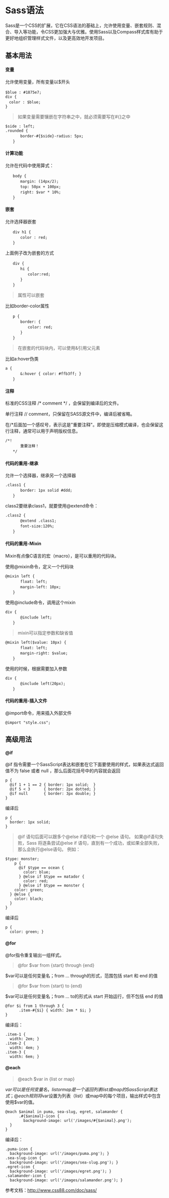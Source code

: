 # Sass语法

Sass是一个CSS的扩展，它在CSS语法的基础上，允许使用变量、嵌套规则、混合、导入等功能，令CSS更加强大与优雅。使用Sass以及Compass样式库有助于更好地组织管理样式文件，以及更高效地开发项目。

## 基本用法

#### 变量

允许使用变量，所有变量以$开头

```
$blue : #1875e7;　
div {
　color : $blue;
}
```

>如果变量需要镶嵌在字符串之中，就必须需要写在#{}之中

```
$side : left;
.rounded {
　　　　border-#{$side}-radius: 5px;
　　}
```

#### 计算功能

允许在代码中使用算式：

```
　　body {
　　　　margin: (14px/2);
　　　　top: 50px + 100px;
　　　　right: $var * 10%;
　　}
```

#### 嵌套

允许选择器嵌套

```
　　div h1 {
　　　　color : red;
　　}
```

上面例子改为嵌套的方式

```
　　div {
　　　　hi {
　　　　　　color:red;
　　　　}
　　}
```

>属性可以嵌套

比如border-color属性

```
　　p {
　　　　border: {
　　　　　　color: red;
　　　　}
　　}
```

>在嵌套的代码块内，可以使用&引用父元素

比如a:hover伪类

```
a {
　　　　&:hover { color: #ffb3ff; }
　　}
```

#### 注释

标准的CSS注释 /* comment */ ，会保留到编译后的文件。

单行注释 // comment，只保留在SASS源文件中，编译后被省略。

在/*后面加一个感叹号，表示这是"重要注释"。即使是压缩模式编译，也会保留这行注释，通常可以用于声明版权信息。
```
/*!
　　　　重要注释！
　　*/
```

#### 代码的重用-继承

允许一个选择器，继承另一个选择器

```
.class1 {
　　　　border: 1px solid #ddd;
　　}
```

class2要继承class1，就要使用@extend命令：

```
.class2 {
　　　　@extend .class1;
　　　　font-size:120%;
　　}
```

#### 代码的重用-Mixin

Mixin有点像C语言的宏（macro），是可以重用的代码块。

使用@mixin命令，定义一个代码块

```
@mixin left {
　　　　float: left;
　　　　margin-left: 10px;
　　}
```

使用@include命令，调用这个mixin

```
div {
　　　　@include left;
　　}
```

> mixin可以指定参数和缺省值

```
@mixin left($value: 10px) {
　　　　float: left;
　　　　margin-right: $value;
　　}
```

使用的时候，根据需要加入参数

```
div {
　　　　@include left(20px);
　　}
```

#### 代码的重用-插入文件

@import命令，用来插入外部文件

```
@import "style.css";
```

## 高级用法

#### @if

@if 指令需要一个SassScript表达和嵌套在它下面要使用的样式，如果表达式返回值不为 false 或者 null ，那么后面花括号中的内容就会返回

```
p {
  @if 1 + 1 == 2 { border: 1px solid;  }
  @if 5 < 3      { border: 2px dotted; }
  @if null       { border: 3px double; }
}
```

编译后
```
p {
  border: 1px solid;
}
```

>@if 语句后面可以跟多个@else if语句和一个 @else 语句。 如果@if语句失败，Sass 将逐条尝试@else if 语句，直到有一个成功，或如果全部失败，那么会执行@else语句。 例如：

```
$type: monster;
    p {
      @if $type == ocean {
        color: blue;
      } @else if $type == matador {
        color: red;
      } @else if $type == monster {
    color: green;
  } @else {
    color: black;
  }
}
```

编译后
```
p {
  color: green; }
```


#### @for

@for指令重复输出一组样式。

>@for $var from {start} through {end}

$var可以是任何变量名；from ... through的形式，范围包括 start 和 end 的值

>@for $var from {start} to {end}

$var可以是任何变量名；from ... to的形式从 start 开始运行，但不包括 end 的值

```
@for $i from 1 through 3 {
      .item-#{$i} { width: 2em * $i; }
}
```

编译后：

```
.item-1 {
  width: 2em; }
.item-2 {
  width: 4em; }
.item-3 {
  width: 6em; }
```

#### @each

>@each $var in {list or map}

$var可以是任何变量名，{list or map} 是一个返回列表 list 或 map 的 SassScript 表达式；@each 规则将$var设置为列表（list）或map中的每个项目，输出样式中包含使用$var的值。

```
@each $animal in puma, sea-slug, egret, salamander {
      .#{$animal}-icon {
        background-image: url('/images/#{$animal}.png');
  }
}
```

编译后：

```
.puma-icon {
  background-image: url('/images/puma.png'); }
.sea-slug-icon {
  background-image: url('/images/sea-slug.png'); }
.egret-icon {
  background-image: url('/images/egret.png'); }
.salamander-icon {
  background-image: url('/images/salamander.png'); }
```

参考文档：http://www.css88.com/doc/sass/
